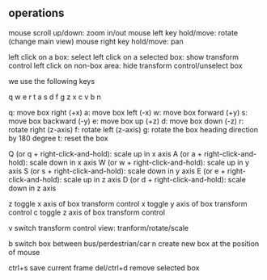 ## operations

mouse scroll up/down:  zoom in/out
mouse left key hold/move: rotate (change main view)
mouse right key hold/move: pan

left click on a box: select
left click on a selected box: show transform control
left click on non-box area: hide transform control/unselect box



we use the following keys

q w e r t
a s d f g
z x c v b n

q: move box right (+x)
a: move box left  (-x)
w: move box forward    (+y)
s: move box backward  (-y)
e: move box up    (+z)
d: move box down  (-z)
r: rotate right (z-axis)
f: rotate left (z-axis)
g: rotate the box heading direction by 180 degree
t: reset the box

Q (or q + right-click-and-hold): scale up in x axis
A (or a + right-click-and-hold): scale down in x axis
W (or w + right-click-and-hold): scale up in y axis
S (or s + right-click-and-hold): scale down in y axis
E (or e + right-click-and-hold): scale up in z axis
D (or d + right-click-and-hold): scale down in z axis

z toggle x axis of box transform control
x toggle y axis of box transform control
c toggle z axis of box transform control

v switch transform control view: tranform/rotate/scale

b switch box between bus/perdestrian/car
n create new box at the position of mouse

ctrl+s  save current frame
del/ctrl+d  remove selected box


